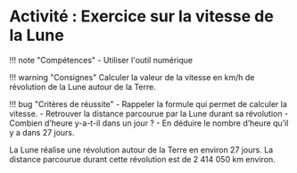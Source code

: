 # Activité : Exercice sur la vitesse de la Lune



!!! note "Compétences"
    - Utiliser l'outil numérique

!!! warning "Consignes"
  Calculer la valeur de la vitesse en km/h de révolution de la Lune autour de la Terre.
    
!!! bug "Critères de réussite"
    - Rappeler la formule qui permet de calculer la vitesse.
    - Retrouver la distance parcourue par la Lune durant sa révolution
    - Combien d’heure y-a-t-il dans un jour ?
    - En déduire le nombre d’heure qu’il y a dans 27 jours.



La Lune réalise une révolution autour de la Terre en environ 27 jours. La distance parcourue durant cette révolution est de 2 414 050 km environ. 
